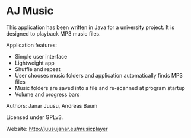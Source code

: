 # AJ Music

This application has been written in Java for a university project. It is designed to playback MP3 music files.

Application features:
* Simple user interface
* Lightweight app
* Shuffle and repeat
* User chooses music folders and application automatically finds MP3 files
* Music folders are saved into a file and re-scanned at program startup
* Volume and progress bars

Authors: Janar Juusu, Andreas Baum

Licensed under GPLv3.

Website: http://juusujanar.eu/musicplayer
